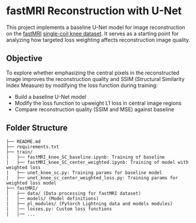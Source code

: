 # fastMRI Reconstruction with U-Net

This project implements a baseline U-Net model for image reconstruction on the [fastMRI](https://github.com/facebookresearch/fastMRI) [single-coil knee dataset](https://fastmri.med.nyu.edu/). It serves as a starting point for analyzing how targeted loss weighting affects reconstruction image quality. 

## Objective

To explore whether emphasizing the central pixels in the reconstructed image improves the reconstruction quality and SSIM (Structural Similarity Index Measure) by modifying the loss function during training: 
- Build a baseline U-Net model
- Modify the loss function to upweight L1 loss in central image regions
- Compare reconstruction quality (SSIM and MSE) against baseline

## Folder Structure
```
├── README.md
├── requirements.txt
├── train/
|   ├── fastMRI_knee_SC_baseline.ipynb: Training of baseline
|   ├── fastMRI_knee_SC_center_weighted.ipynb: Training of model with weighted loss
|   ├── unet_knee_sc.py: Training params for baseline model
|   ├── unet_knee_sc_center_weighted_loss.py: Training params for weighted loss model
├── fastMRI/
│   ├── data/ (Data processing for fastMRI dataset)
|   |── models/ (Model definitions)
|   ├── pl_modules/ (Pytorch Lightning data and models modules)
|   |── losses.py: Custom loss functions
|   |── ... 
```
